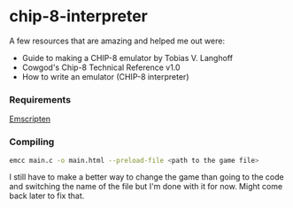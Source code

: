 # chip-8-interpreter

A few resources that are amazing and helped me out were:

- Guide to making a CHIP-8 emulator by Tobias V. Langhoff
- Cowgod's Chip-8 Technical Reference v1.0
- How to write an emulator (CHIP-8 interpreter)

### Requirements
[Emscripten](https://emscripten.org/docs/getting_started/Tutorial.html)

### Compiling
```bash
emcc main.c -o main.html --preload-file <path to the game file>
```

I still have to make a better way to change the game than going to the code and switching the name of the file but I'm done with it for now. Might come back later to fix that.
